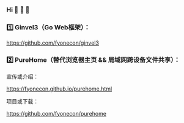 ### Hi 👋 👋 👋 

### 1️⃣ Ginvel3（Go Web框架）：

https://github.com/fyonecon/ginvel3

### 2️⃣ PureHome（替代浏览器主页 && 局域网跨设备文件共享）：

宣传或介绍：

https://fyonecon.github.io/purehome.html

项目或下载：

https://github.com/fyonecon/purehome


###

<!--
**fyonecon/fyonecon** is a ✨ _special_ ✨ repository because its `README.md` (this file) appears on your GitHub profile.

Here are some ideas to get you started:

- 🔭 I’m currently working on ...
- 🌱 I’m currently learning ...
- 👯 I’m looking to collaborate on ...
- 🤔 I’m looking for help with ...
- 💬 Ask me about ...
- 📫 How to reach me: ...
- 😄 Pronouns: ...
- ⚡ Fun fact: ...
-->
